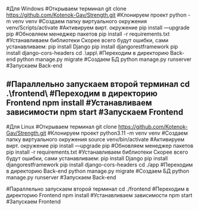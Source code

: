 #Для Windows
#Открываем терминал
git clone https://github.com/Kotenok-Gav/Strength.git                 #Клонируем проект
python -m venv venv                                                   #Создаем папку виртуального окружения
venv/Scripts/activate                                                 #Активируем вирт. окружение
pip install —upgrade pip                                              #Обновляем менеджер пакетов
pip install -r requirements.txt                                       #Устанавливаем библиотеки
Скорее всего будут ошибки, сами устанавливаем:
pip install Django
pip install djangorestframework
pip install django-cors-headers
cd .\app\                                                            #Переходим в директорию Back-end
python manage.py migrate                                             #Создаем БД
python manage.py runserver                                           #Запускаем  Back-end

#Параллельно запускаем второй терминал
cd .\frontend\                                                       #Переходим в директорию Frontend
npm install                                                          #Устанавливаем зависимости
npm start                                                            #Запускаем Frontend
--------------------------------------------------------------

#Для Linux
#Открываем терминал
git clone https://github.com/Kotenok-Gav/Strength.git                 #Клонируем проект
python3.11 -m venv venv                                               #Создаем папку виртуального окружения
source venv/bin/activate                                              #Активируем вирт. окружение
pip install —upgrade pip                                              #Обновляем менеджер пакетов
pip install -r requirements.txt                                       #Устанавливаем библиотеки
Скорее всего будут ошибки, сами устанавливаем:
pip install Django
pip install djangorestframework
pip install django-cors-headers
cd ./app                                                             #Переходим в директорию Back-end
python manage.py migrate                                             #Создаем БД
python manage.py runserver                                           #Запускаем  Back-end

#Параллельно запускаем второй терминал
cd ./frontend                                                        #Переходим в директорию Frontend
npm install                                                          #Устанавливаем зависимости
npm start                                                            #Запускаем Frontend
